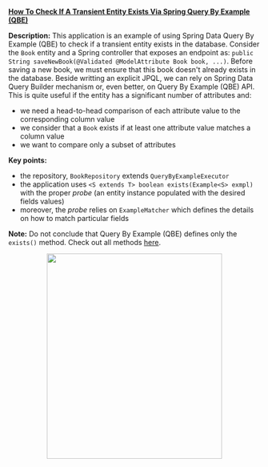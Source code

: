 **[How To Check If A Transient Entity Exists Via Spring Query By Example (QBE)](https://github.com/AnghelLeonard/Hibernate-SpringBoot/tree/master/HibernateSpringBootExampleApi)**
 
**Description:** This application is an example of using Spring Data Query By Example (QBE) to check if a transient entity exists in the database. Consider the `Book` entity and a Spring controller that exposes an endpoint as: `public String saveNewBook(@Validated @ModelAttribute Book book, ...)`. Before saving a new book, we must ensure that this book doesn't already exists in the database. Beside writting an explicit JPQL, we can rely on Spring Data Query Builder mechanism or, even better, on Query By Example (QBE) API. This is quite useful if the entity has a significant number of attributes and:

- we need a head-to-head comparison of each attribute value to the corresponding column value
- we consider that a `Book` exists if at least one attribute value matches a column value
- we want to compare only a subset of attributes

**Key points:**
- the repository, `BookRepository` extends `QueryByExampleExecutor`
- the application uses `<S extends T> boolean exists(Example<S> exmpl)` with the proper *probe* (an entity instance populated with the desired fields values)
- moreover, the *probe* relies on `ExampleMatcher` which defines the details on how to match particular fields

**Note:** Do not conclude that Query By Example (QBE) defines only the `exists()` method. Check out all methods [here](https://docs.spring.io/spring-data/commons/docs/current/api/org/springframework/data/repository/query/QueryByExampleExecutor.html).
     
<a href="https://leanpub.com/java-persistence-performance-illustrated-guide"><p align="center"><img src="https://github.com/AnghelLeonard/Hibernate-SpringBoot/blob/master/Java%20Persistence%20Performance%20Illustrated%20Guide.jpg" height="410" width="350"/></p></a>
